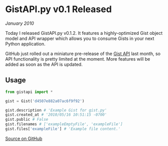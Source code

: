 # GistAPI.py v0.1 Released
*January 2010*

Today I released GistAPI.py v0.1.2. It features a highly-optimized Gist object model and API wrapper which allows you to consume Gists in your next Python application.

GitHub just rolled out a miniature pre-release of the [Gist API](http://develop.github.com/p/gist.html) last month, so API functionality is pretty limited at the moment. More features will be added as soon as the API is updated.

## Usage

```python
from gistapi import *

gist = Gist('d4507e882a07ac6f9f92')

gist.description # 'Example Gist for gist.py'
gist.created_at # '2010/05/16 10:51:15 -0700'
gist.public # False
gist.filenames # ['exampleEmptyFile', 'exampleFile']
gist.files['exampleFile'] # 'Example file content.'
```

[Source on GitHub](http://github.com/kennethreitz/gistapi.py/)